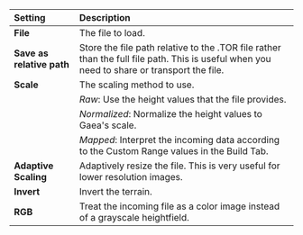 | Setting                   | Description                                                                                                                                |
| :------------------------ | :----------------------------------------------------------------------------------------------------------------------------------------- |
| **File**                  | The file to load.                                                                                                                          |
| **Save as relative path** | Store the file path relative to the .TOR file rather than the full file path. This is useful when you need to share or transport the file. |
| **Scale**                 | The scaling method to use.                                                                                                                 |
|                           | *Raw*: Use the height values that the file provides.                                                                                       |
|                           | *Normalized*: Normalize the height values to Gaea's scale.                                                                                 |
|                           | *Mapped*: Interpret the incoming data according to the Custom Range values in the Build Tab.                                               |
| **Adaptive Scaling**      | Adaptively resize the file. This is very useful for lower resolution images.                                                               |
| **Invert**                | Invert the terrain.                                                                                                                        |
| **RGB**                   | Treat the incoming file as a color image instead of a grayscale heightfield.                                                               |
